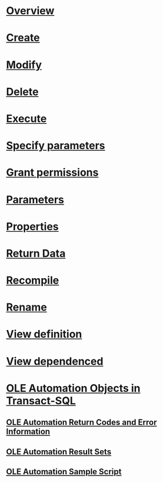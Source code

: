 # [Overview](stored-procedures-database-engine.md)  
# [Create](create-a-stored-procedure.md)  
# [Modify](modify-a-stored-procedure.md)  
# [Delete](delete-a-stored-procedure.md)  
# [Execute](execute-a-stored-procedure.md)  
# [Specify parameters](specify-parameters.md)  
# [Grant permissions](grant-permissions-on-a-stored-procedure.md)  
# [Parameters](parameters.md)
# [Properties](stored-procedure-properties-general-page.md)  
# [Return Data](return-data-from-a-stored-procedure.md)  
# [Recompile](recompile-a-stored-procedure.md)  
# [Rename](rename-a-stored-procedure.md)  
# [View definition](view-the-definition-of-a-stored-procedure.md)  
# [View dependenced](view-the-dependencies-of-a-stored-procedure.md)  
 
# [OLE Automation Objects in Transact-SQL](ole-automation-objects-in-transact-sql.md)  
## [OLE Automation Return Codes and Error Information](ole-automation-return-codes-and-error-information.md)  
## [OLE Automation Result Sets](ole-automation-result-sets.md)  
## [OLE Automation Sample Script](ole-automation-sample-script.md)  
